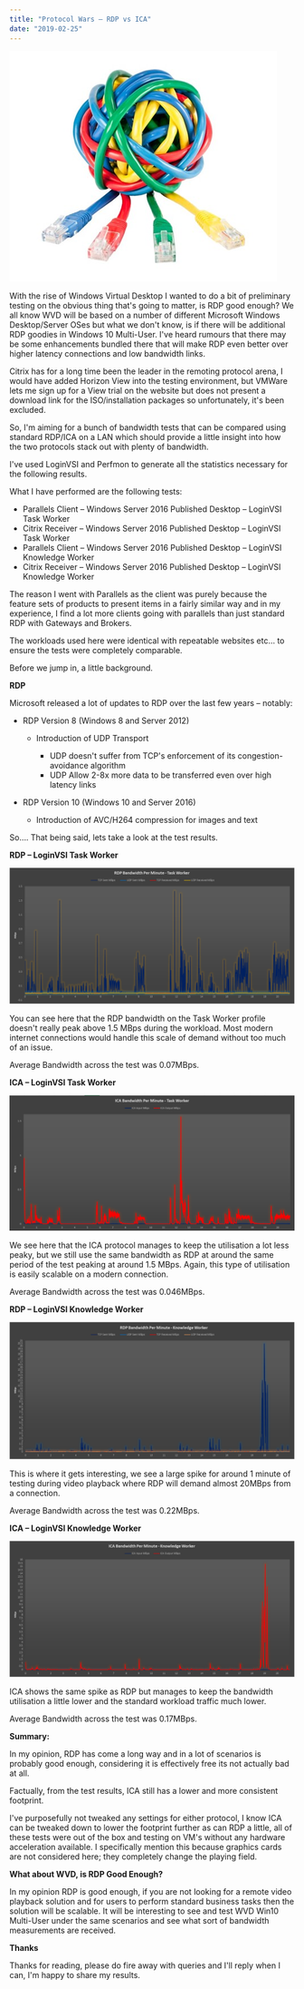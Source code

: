 ```yaml
---
title: "Protocol Wars – RDP vs ICA"
date: "2019-02-25"
---
```


![](images/022519_2225_ProtocolWar1.jpg)

With the rise of Windows Virtual Desktop I wanted to do a bit of preliminary testing on the obvious thing that's going to matter, is RDP good enough? We all know WVD will be based on a number of different Microsoft Windows Desktop/Server OSes but what we don't know, is if there will be additional RDP goodies in Windows 10 Multi-User. I've heard rumours that there may be some enhancements bundled there that will make RDP even better over higher latency connections and low bandwidth links.

Citrix has for a long time been the leader in the remoting protocol arena, I would have added Horizon View into the testing environment, but VMWare lets me sign up for a View trial on the website but does not present a download link for the ISO/installation packages so unfortunately, it's been excluded.

So, I'm aiming for a bunch of bandwidth tests that can be compared using standard RDP/ICA on a LAN which should provide a little insight into how the two protocols stack out with plenty of bandwidth.

I've used LoginVSI and Perfmon to generate all the statistics necessary for the following results.

What I have performed are the following tests:

- Parallels Client – Windows Server 2016 Published Desktop – LoginVSI Task Worker
- Citrix Receiver – Windows Server 2016 Published Desktop – LoginVSI Task Worker
- Parallels Client – Windows Server 2016 Published Desktop – LoginVSI Knowledge Worker
- Citrix Receiver – Windows Server 2016 Published Desktop – LoginVSI Knowledge Worker

The reason I went with Parallels as the client was purely because the feature sets of products to present items in a fairly similar way and in my experience, I find a lot more clients going with parallels than just standard RDP with Gateways and Brokers.

The workloads used here were identical with repeatable websites etc… to ensure the tests were completely comparable.

Before we jump in, a little background.

**RDP**

Microsoft released a lot of updates to RDP over the last few years – notably:

- RDP Version 8 (Windows 8 and Server 2012)
    
    - Introduction of UDP Transport
        
        - UDP doesn't suffer from TCP's enforcement of its congestion-avoidance algorithm
        - UDP Allow 2-8x more data to be transferred even over high latency links
- RDP Version 10 (Windows 10 and Server 2016)
    
    - Introduction of AVC/H264 compression for images and text

So…. That being said, lets take a look at the test results.

**RDP – LoginVSI Task Worker**

![](images/022519_2225_ProtocolWar2.png)

You can see here that the RDP bandwidth on the Task Worker profile doesn't really peak above 1.5 MBps during the workload. Most modern internet connections would handle this scale of demand without too much of an issue.

Average Bandwidth across the test was 0.07MBps.

**ICA – LoginVSI Task Worker**

![](images/2019-02-25-22_28_54-Win16-TaskWorker-Network_Bandwidth-Test-1-of-1-on-VM-XDSH-01-2019-02-12-10--1024x487.png)

We see here that the ICA protocol manages to keep the utilisation a lot less peaky, but we still use the same bandwidth as RDP at around the same period of the test peaking at around 1.5 MBps. Again, this type of utilisation is easily scalable on a modern connection.

Average Bandwidth across the test was 0.046MBps.

**RDP – LoginVSI Knowledge Worker**

![](images/022519_2225_ProtocolWar4.png)

This is where it gets interesting, we see a large spike for around 1 minute of testing during video playback where RDP will demand almost 20MBps from a connection.

Average Bandwidth across the test was 0.22MBps.

**ICA – LoginVSI Knowledge Worker**

![](images/022519_2225_ProtocolWar5.png)

ICA shows the same spike as RDP but manages to keep the bandwidth utilisation a little lower and the standard workload traffic much lower.

Average Bandwidth across the test was 0.17MBps.

**Summary:**

In my opinion, RDP has come a long way and in a lot of scenarios is probably good enough, considering it is effectively free its not actually bad at all.

Factually, from the test results, ICA still has a lower and more consistent footprint.

I've purposefully not tweaked any settings for either protocol, I know ICA can be tweaked down to lower the footprint further as can RDP a little, all of these tests were out of the box and testing on VM's without any hardware acceleration available. I specifically mention this because graphics cards are not considered here; they completely change the playing field.

**What about WVD, is RDP Good Enough?**

In my opinion RDP is good enough, if you are not looking for a remote video playback solution and for users to perform standard business tasks then the solution will be scalable. It will be interesting to see and test WVD Win10 Multi-User under the same scenarios and see what sort of bandwidth measurements are received.

**Thanks**

Thanks for reading, please do fire away with queries and I'll reply when I can, I'm happy to share my results.

